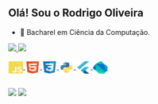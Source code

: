 ## Olá! **Sou o Rodrigo Oliveira** 

- 🌱 Bacharel em Ciência da Computação.

<div>
  <a href="https://github.com/Rodrigoo-Oliveira">
  <img height="180em" src="https://github-readme-stats.vercel.app/api?username=Rodrigoo-Oliveira&show_icons=true&theme=dark&include_all_commits=true&count_private=true"/>
  <img height="180em" src="https://github-readme-stats.vercel.app/api/top-langs/?username=Rodrigoo-Oliveira&layout=compact&langs_count=7&theme=dark"/>
</div>
 
<div style="display: inline_block"><br>      
  <img align="center" height="25" width="30"src="https://raw.githubusercontent.com/devicons/devicon/master/icons/javascript/javascript-plain.svg">
  <img align="center" height="25" width="30"src="https://raw.githubusercontent.com/devicons/devicon/master/icons/html5/html5-original.svg">
  <img align="center" height="25" width="30"src="https://raw.githubusercontent.com/devicons/devicon/master/icons/css3/css3-original.svg">
  <img align="center" height="25" width="30"src="https://raw.githubusercontent.com/devicons/devicon/master/icons/python/python-original.svg">
  <img align="center" height="25" width="30"src="https://raw.githubusercontent.com/devicons/devicon/master/icons/flutter/flutter-original.svg">  
  <img align="center" height="25" width="30"src="https://raw.githubusercontent.com/devicons/devicon/master/icons/dart/dart-original.svg">
</div>

##
 
<div>
  <a href="https://www.linkedin.com/in/rodrigo-oliveira-22a6b51a0/" target="_blank"><img src="https://img.shields.io/badge/-LinkedIn-%230077B5?style=for-the-badge&logo=linkedin&logoColor=white" target="_blank"></a> 
  <a href="https://www.instagram.com/_rodrigoo_oliveira/" target="_blank"><img src="https://img.shields.io/badge/-Instagram-%23E4405F?style=for-the-badge&logo=instagram&logoColor=white" target="_blank"></a>
</div>
 
 
